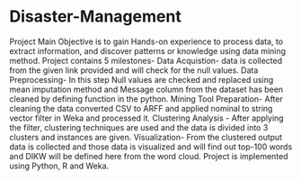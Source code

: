 # Disaster-Management
Project Main Objective is to gain Hands-on experience to process data, to extract information, and discover patterns or
knowledge using data mining method.
Project contains 5 milestones- Data Acquistion- data is collected from the given link provided and will check for the null values.
Data Preprocessing- In this step Null values are checked and replaced using mean imputation method and Message column from the dataset has been cleaned by defining function in the python.
Mining Tool Preparation- After cleaning the data converted CSV to ARFF and applied nominal to string vector filter in Weka and processed it.
Clustering Analysis - After applying the filter, clustering techniques are used and the data is divided into 3 clusters and instances are given.
Visualization- From the clustered output data is collected and those data is visualized and will find out top-100 words and DIKW will be defined here from the word cloud.
Project is implemented using Python, R and Weka.

